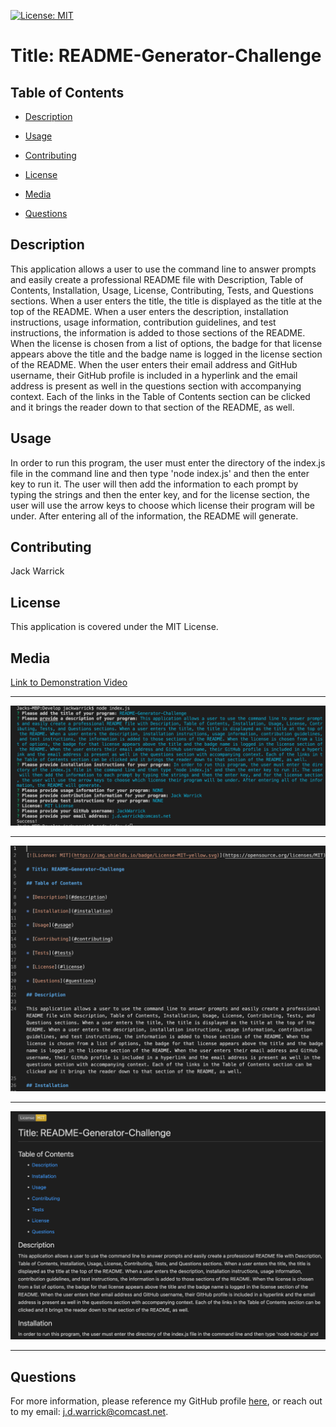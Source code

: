 
[![License: MIT](https://img.shields.io/badge/License-MIT-yellow.svg)](https://opensource.org/licenses/MIT)

# Title: README-Generator-Challenge 

## Table of Contents

* [Description](#description)

* [Usage](#usage)

* [Contributing](#contributing)

* [License](#license)

* [Media](#media)

* [Questions](#questions)

## Description

This application allows a user to use the command line to answer prompts and easily create a professional README file with Description, Table of Contents, Installation, Usage, License, Contributing, Tests, and Questions sections. When a user enters the title, the title is displayed as the title at the top of the README. When a user enters the description, installation instructions, usage information, contribution guidelines, and test instructions, the information is added to those sections of the README. When the license is chosen from a list of options, the badge for that license appears above the title and the badge name is logged in the license section of the README. When the user enters their email address and GitHub username, their GitHub profile is included in a hyperlink and the email address is present as well in the questions section with accompanying context. Each of the links in the Table of Contents section can be clicked and it brings the reader down to that section of the README, as well.

## Usage

In order to run this program, the user must enter the directory of the index.js file in the command line and then type 'node index.js' and then the enter key to run it. The user will then add the information to each prompt by typing the strings and then the enter key, and for the license section, the user will use the arrow keys to choose which license their program will be under. After entering all of the information, the README will generate.

## Contributing

Jack Warrick

## License

This application is covered under the MIT License.

## Media

[Link to Demonstration Video](Link)

-----

![Screenshot of answered prompts](Develop/assets/README-generator-prompts-answered.jpeg)

-----

![Screenshot of raw README](Develop/assets/README-raw-screenshot.jpeg)

-----

![Screenshot of README in preview form](Develop/assets/README-preview-screenshot.jpeg)

-----


## Questions

For more information, please reference my GitHub profile [here](https://github.com/JackWarrick), or reach out to my email: j.d.warrick@comcast.net.

